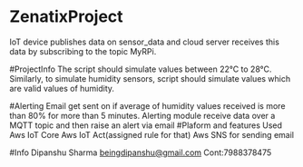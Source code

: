 # ZenatixProject
 IoT device publishes data on  sensor_data and cloud server receives this data by subscribing to the topic MyRPi.
 
 #ProjectInfo
 The script should simulate values between 22°C to 28°C. Similarly, to simulate humidity sensors, script should simulate values which are valid values of humidity.
 
 #Alerting 
 Email get sent on  if average of humidity values received is more than 80% for more than 5 minutes. Alerting module  receive data over a MQTT topic and then raise an alert via email
 #Plaform and features Used
 Aws IoT Core
 Aws IoT Act(assigned rule for that)
 Aws SNS for sending email
 
 #Info
 Dipanshu Sharma
 beingdipanshu@gmail.com
 Cont:7988378475


 
 
